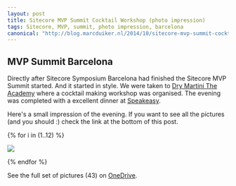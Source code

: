 ```yaml
---
layout: post
title: Sitecore MVP Summit Cocktail Workshop (photo impression)
tags: Sitecore, MVP, summit, photo impression, barcelona
canonical: "http://blog.marcduiker.nl/2014/10/sitecore-mvp-summit-cocktail-workshop.html"
---
```


## MVP Summit Barcelona

Directly after Sitecore Symposium Barcelona had finished the Sitecore MVP Summit started. And it started in style. We were taken to [Dry Martini The Academy](http://www.javierdelasmuelas.com/eng/dry/barcelona/the-academy-v2) where a cocktail making workshop was organised. The evening was completed with a excellent dinner at [Speakeasy](http://www.speakeasy-bcn.com/en/).

Here's a small impression of the evening. If you want to see all the pictures (and you should :) check the link at the bottom of this post.

{% for i in (1..12) %}
  
  <img class="u-max-full-width" src="{{ site.url }}/assets/2014/10/01/sitecoremvpcocktailparty-{{ i }}.jpg">

{% endfor %}

See the full set of pictures (43) on [OneDrive](https://onedrive.live.com/redir?resid=89069150F6445DF7!2215&authkey=!ANDiMLnh4xaEhC8&ithint=folder%2cjpg).